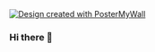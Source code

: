 <a href="https://www.postermywall.com/index.php/poster/view/6fff3c5080cba2272946a344cd1ae80b">
  <img src="https://d1csarkz8obe9u.cloudfront.net/embeddesigns/6fff3c5080cba2272946a344cd1ae80b_embed.jpg" style="max-width:800;max-hight:296" alt="Design created with PosterMyWall"/>
</a>

### Hi there 👋

<!--
**holladayian/holladayian** is a ✨ _special_ ✨ repository because its `README.md` (this file) appears on your GitHub profile.

Here are some ideas to get you started:

- 🔭 I’m currently working on ...
- 🌱 I’m currently learning ...
- 👯 I’m looking to collaborate on ...
- 🤔 I’m looking for help with ...
- 💬 Ask me about ...
- 📫 How to reach me: ...
- 😄 Pronouns: ...
- ⚡ Fun fact: ...
-->
